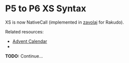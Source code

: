 P5 to P6 XS Syntax
===

XS is now NativeCall (implemented in [zavolaj](https://github.com/jnthn/zavolaj/) for Rakudo).

Related resources:
 - [Advent Calendar](http://perl6advent.wordpress.com/2010/12/15/day-15-calling-native-libraries-from-perl-6/)
 - 

**TODO:** Continue...
